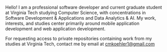 Hello! I am a professional software developer and current graduate student at Virginia Tech studying Computer Science, with concentrations in Software Development & Applications and Data Analytics & AI. My work, interests, and studies center primarily around mobile application development and web application development.

For requesting access to private repositories containing work from my studies at Virginia Tech, contact me by email at cmkoehler1@gmail.com

<!---
Christopher-M-Koehler/Christopher-M-Koehler is a ✨ special ✨ repository because its `README.md` (this file) appears on your GitHub profile.
You can click the Preview link to take a look at your changes.
--->

